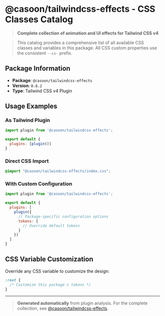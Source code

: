 # @casoon/tailwindcss-effects - CSS Classes Catalog

> **Complete collection of animation and UI effects for Tailwind CSS v4**

> This catalog provides a comprehensive list of all available CSS classes and variables in this package. All CSS custom properties use the consistent `--cs-` prefix.

## Package Information

- **Package**: `@casoon/tailwindcss-effects`
- **Version**: `0.6.2`
- **Type**: Tailwind CSS v4 Plugin

## Usage Examples

### As Tailwind Plugin
```js
import plugin from '@casoon/tailwindcss-effects';

export default {
  plugins: [plugin()]
}
```

### Direct CSS Import
```css
@import "@casoon/tailwindcss-effects/index.css";
```

### With Custom Configuration
```js
import plugin from '@casoon/tailwindcss-effects';

export default {
  plugins: [
    plugin({
      // Package-specific configuration options
      tokens: {
        // Override default tokens
      }
    })
  ]
}
```

## CSS Variable Customization

Override any CSS variable to customize the design:

```css
:root {
  /* Customize this package's tokens */
}
```

---

> **Generated automatically** from plugin analysis. For the complete collection, see [@casoon/tailwindcss-effects](https://www.npmjs.com/package/@casoon/tailwindcss-effects).

